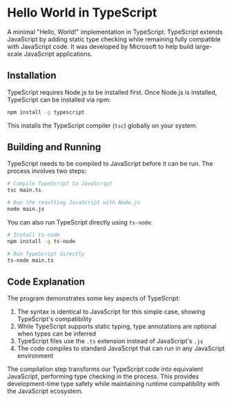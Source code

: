 # Hello World in TypeScript

A minimal "Hello, World!" implementation in TypeScript. TypeScript extends JavaScript by adding static type checking while remaining fully compatible with JavaScript code. It was developed by Microsoft to help build large-scale JavaScript applications.

## Installation

TypeScript requires Node.js to be installed first. Once Node.js is installed, TypeScript can be installed via npm:

```bash
npm install -g typescript
```

This installs the TypeScript compiler (`tsc`) globally on your system.

## Building and Running

TypeScript needs to be compiled to JavaScript before it can be run. The process involves two steps:

```bash
# Compile TypeScript to JavaScript
tsc main.ts

# Run the resulting JavaScript with Node.js
node main.js
```

You can also run TypeScript directly using `ts-node`:

```bash
# Install ts-node
npm install -g ts-node

# Run TypeScript directly
ts-node main.ts
```

## Code Explanation

The program demonstrates some key aspects of TypeScript:

1. The syntax is identical to JavaScript for this simple case, showing TypeScript's compatibility
2. While TypeScript supports static typing, type annotations are optional when types can be inferred
3. TypeScript files use the `.ts` extension instead of JavaScript's `.js`
4. The code compiles to standard JavaScript that can run in any JavaScript environment

The compilation step transforms our TypeScript code into equivalent JavaScript, performing type checking in the process. This provides development-time type safety while maintaining runtime compatibility with the JavaScript ecosystem.
